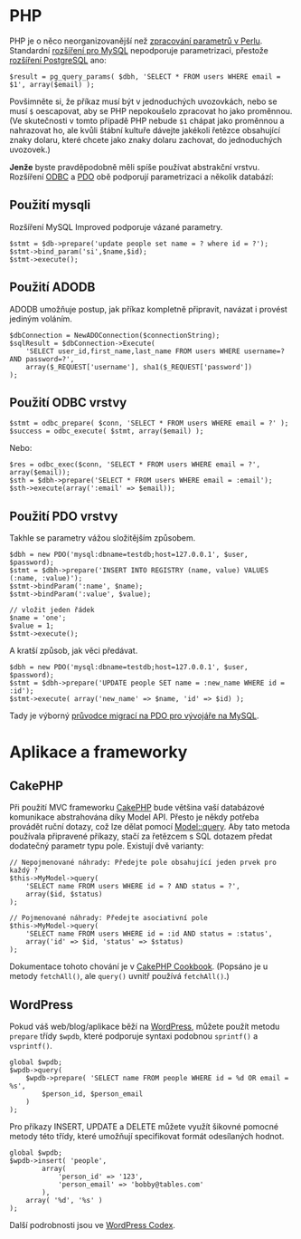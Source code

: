 # PHP

PHP je o něco neorganizovanější než
[zpracování parametrů v Perlu](./perl.html).  Standardní
[rozšíření pro MySQL][mysql] nepodporuje parametrizaci, přestože
[rozšíření PostgreSQL][pg] ano:

    $result = pg_query_params( $dbh, 'SELECT * FROM users WHERE email = $1', array($email) );

Povšimněte si, že příkaz musí být v jednoduchých uvozovkách, nebo
se musí `$` oescapovat, aby se PHP nepokoušelo zpracovat ho jako
proměnnou. (Ve skutečnosti v tomto případě PHP nebude `$1` chápat
jako proměnnou a nahrazovat ho, ale kvůli štábní kultuře dávejte
jakékoli řetězce obsahující znaky dolaru, které chcete jako znaky
dolaru zachovat, do jednoduchých uvozovek.)

**Jenže** byste pravděpodobně měli spíše používat abstrakční vrstvu.
Rozšíření [ODBC][odbc] a [PDO][pdo] obě podporují parametrizaci
a několik databází:

[mysql]: http://php.net/manual/en/book.mysql.php
[pg]: http://www.php.net/manual/en/book.pgsql.php
[odbc]: http://php.net/manual/en/book.uodbc.php
[pdo]: http://www.php.net/manual/en/book.pdo.php

## Použití mysqli

Rozšíření MySQL Improved podporuje vázané parametry.

    $stmt = $db->prepare('update people set name = ? where id = ?');
    $stmt->bind_param('si',$name,$id);
    $stmt->execute();

## Použití ADODB

ADODB umožňuje postup, jak příkaz kompletně připravit, navázat i provést jediným voláním.

    $dbConnection = NewADOConnection($connectionString);
    $sqlResult = $dbConnection->Execute(
        'SELECT user_id,first_name,last_name FROM users WHERE username=? AND password=?',
        array($_REQUEST['username'], sha1($_REQUEST['password'])
    );

## Použití ODBC vrstvy

    $stmt = odbc_prepare( $conn, 'SELECT * FROM users WHERE email = ?' );
    $success = odbc_execute( $stmt, array($email) );

Nebo:

    $res = odbc_exec($conn, 'SELECT * FROM users WHERE email = ?', array($email));
    $sth = $dbh->prepare('SELECT * FROM users WHERE email = :email');
    $sth->execute(array(':email' => $email));

## Použití PDO vrstvy

Takhle se parametry vážou složitějším způsobem.

    $dbh = new PDO('mysql:dbname=testdb;host=127.0.0.1', $user, $password);
    $stmt = $dbh->prepare('INSERT INTO REGISTRY (name, value) VALUES (:name, :value)');
    $stmt->bindParam(':name', $name);
    $stmt->bindParam(':value', $value);

    // vložit jeden řádek
    $name = 'one';
    $value = 1;
    $stmt->execute();

A kratší způsob, jak věci předávat.

    $dbh = new PDO('mysql:dbname=testdb;host=127.0.0.1', $user, $password);
    $stmt = $dbh->prepare('UPDATE people SET name = :new_name WHERE id = :id');
    $stmt->execute( array('new_name' => $name, 'id' => $id) );

Tady je výborný [průvodce migrací na PDO pro vývojáře na MySQL](http://wiki.hashphp.org/PDO_Tutorial_for_MySQL_Developers).

# Aplikace a frameworky

## CakePHP

Při použití MVC frameworku [CakePHP][cakephp] bude většina
vaší databázové komunikace abstrahována díky Model API.
Přesto je někdy potřeba provádět ruční dotazy, což lze dělat
pomocí [Model::query][cake-model-query]. Aby tato metoda používala
připravené příkazy, stačí za řetězcem s SQL dotazem předat dodatečný
parametr typu pole. Existují dvě varianty:

    // Nepojmenované náhrady: Předejte pole obsahující jeden prvek pro každý ?
    $this->MyModel->query(
        'SELECT name FROM users WHERE id = ? AND status = ?',
        array($id, $status)
    );

    // Pojmenované náhrady: Předejte asociativní pole
    $this->MyModel->query(
        'SELECT name FROM users WHERE id = :id AND status = :status',
        array('id' => $id, 'status' => $status)
    );

Dokumentace tohoto chování je v [CakePHP Cookbook][cake-cookbook].
(Popsáno je u metody `fetchAll()`, ale `query()` uvnitř používá
`fetchAll()`.)

[cakephp]: http://cakephp.org/
[cake-model-query]: http://api.cakephp.org/class/model#method-Modelquery
[cake-cookbook]: http://book.cakephp.org/2.0/en/models/retrieving-your-data.html#prepared-statements

## WordPress

Pokud váš web/blog/aplikace běží na [WordPress][WP], můžete
použít metodu `prepare` třídy `$wpdb`, které podporuje syntaxi
podobnou `sprintf()` a `vsprintf()`.

    global $wpdb;
    $wpdb->query(
        $wpdb->prepare( 'SELECT name FROM people WHERE id = %d OR email = %s',
            $person_id, $person_email
        )
    );

Pro příkazy INSERT, UPDATE a DELETE můžete využít šikovné pomocné
metody této třídy, které umožňují specifikovat formát odesílaných
hodnot.

    global $wpdb;
    $wpdb->insert( 'people',
            array(
                'person_id' => '123',
                'person_email' => 'bobby@tables.com'
            ),
        array( '%d', '%s' )
    );

Další podrobnosti jsou ve [WordPress Codex][codex].

[WP]: http://wordpress.org/
[codex]: http://codex.wordpress.org/Class_Reference/wpdb
